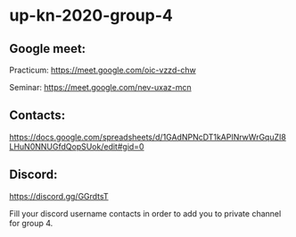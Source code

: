 # up-kn-2020-group-4

## Google meet:

Practicum: https://meet.google.com/oic-vzzd-chw

Seminar: https://meet.google.com/nev-uxaz-mcn

## Contacts:

https://docs.google.com/spreadsheets/d/1GAdNPNcDT1kAPINrwWrGquZI8LHuN0NNUGfdQopSUok/edit#gid=0

## Discord:

https://discord.gg/GGrdtsT

Fill your discord username contacts in order to add you to private channel for group 4.
